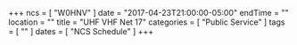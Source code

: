 +++
ncs = [ "W0HNV" ]
date = "2017-04-23T21:00:00-05:00"
endTime = ""
location = ""
title = "UHF VHF Net 17"
categories = [ "Public Service" ]
tags = [ "" ]
dates = [ "NCS Schedule" ]
+++
